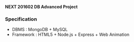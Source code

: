 #### NEXT 201602 DB Advanced Project

### Specification 
   - DBMS : MongoDB + MySQL 
   - Framework : HTML5 + Node.js + Express + Web Animation 
 
